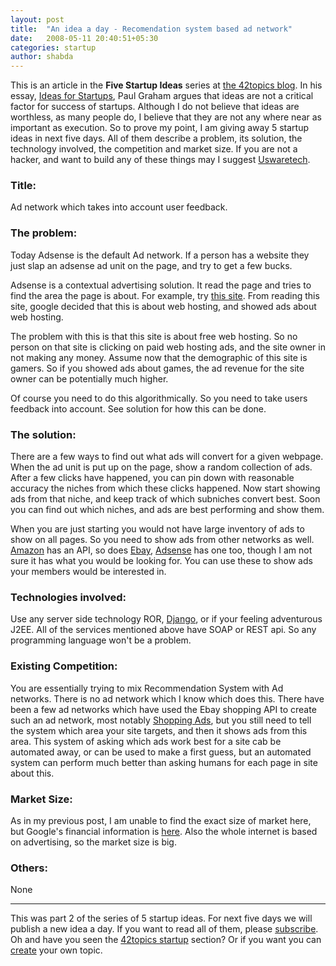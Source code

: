 ```yaml
---
layout: post
title:  "An idea a day - Recomendation system based ad network"
date:   2008-05-11 20:40:51+05:30
categories: startup
author: shabda
---
```

This is an article in the **Five Startup Ideas** series at [the 42topics blog](http://www.agiliq.com/). In his essay, [Ideas for Startups](http://www.paulgraham.com/ideas.html), Paul Graham argues that ideas are not a critical factor for success of startups. Although I do not believe that ideas are worthless, as many people do, I believe that they are not any where near as important as execution. So to prove my point, I am giving away 5 startup ideas in next five days. All of them describe a problem, its solution, the technology involved, the competition and market size. If you are not a hacker, and want to build any of these things may I suggest [Uswaretech](http://www.agiliq.com/).


### Title:

Ad network which takes into account user feedback.

### The problem:

Today Adsense is the default Ad network. If a person has a website they just slap an adsense ad unit on the page, and try to get a few bucks.

Adsense is a contextual advertising solution. It read the page and tries to find the area the page is about. For example, try [this site](http://www.frihost.com/forums/). From reading this site, google decided that this is about web hosting, and showed ads about web hosting.

The problem with this is that this site is about free web hosting. So no person on that site is clicking on paid web hosting ads, and the site owner in not making any money. Assume now that the demographic of this site is gamers. So if you showed ads about games, the ad revenue for the site owner can be potentially much higher.

Of course you need to do this algorithmically. So you need to take users feedback into account. See solution for how this can be done.

### The solution:

There are a few ways to find out what ads will convert for a given webpage. When the ad unit is put up on the page, show a random collection of ads. After a few clicks have happened, you can pin down with reasonable accuracy the niches from which these clicks happened. Now start showing ads from that niche, and keep track of which subniches convert best. Soon you can find out which niches, and ads are best performing and show them.

When you are just starting you would not have large inventory of ads to show on all pages. So you need to show ads from other networks as well. [Amazon](http://www.amazon.com/E-Commerce-Service-AWS-home-page/b?ie=UTF8&node=12738641) has an API, so does [Ebay](http://developer.ebay.com/common/api/), [Adsense](http://code.google.com/apis/adsense/) has one too, though I am not sure it has what you would be looking for. You can use these to show ads your members would be interested in.

### Technologies involved:

Use any server side technology ROR, [Django](http://www.agiliq.com/), or if your feeling adventurous J2EE. All of the services mentioned above have SOAP or REST api. So any programming language won't be a problem.

### Existing Competition:

You are essentially trying to mix Recommendation System with Ad networks. There is no ad network which I know which does this. There have been a few ad networks which have used the Ebay shopping API to create such an ad network, most notably [Shopping Ads](http://shoppingads.com/), but you still need to tell the system which area your site targets, and then it shows ads from this area.
This system of asking which ads work best for a site cab be automated away, or can be used  to make a first guess, but an automated system can perform much better than asking humans for each page in site about this.

### Market Size:

As in my previous post, I am unable to find the exact size of market here, but Google's financial information is [here](http://finance.google.com/finance?fstype=ii&q=NASDAQ:GOOG). Also the whole internet is based on advertising, so the market size is big.

### Others:

None

------------

This was part 2 of the series of 5 startup ideas. For next five days we will publish a new idea a day. If you want to read all of them, please [subscribe](http://www.agiliq.com/blog/feed/). Oh and have you seen the [42topics startup](http://www.agiliq.com/startups/)  section? Or if you want you can [create](http://www.agiliq.com/create/) your own topic.

